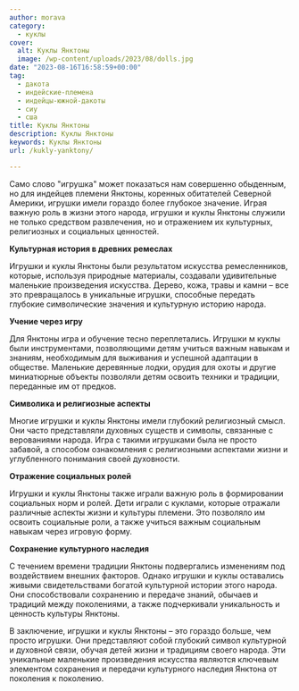 ```yaml
---
author: morava
category:
  - куклы
cover:
  alt: Куклы Янктоны
  image: /wp-content/uploads/2023/08/dolls.jpg
date: "2023-08-16T16:58:59+00:00"
tag:
  - дакота
  - индейские-племена
  - индейцы-южной-дакоты
  - сиу
  - сша
title: Куклы Янктоны
description: Куклы Янктоны
keywords: Куклы Янктоны
url: /kukly-yanktony/

---
```

Само слово "игрушка" может показаться нам совершенно обыденным, но для индейцев племени Янктоны, коренных обитателей Северной Америки, игрушки имели гораздо более глубокое значение. Играя важную роль в жизни этого народа, игрушки и куклы Янктоны служили не только средством развлечения, но и отражением их культурных, религиозных и социальных ценностей.

**Культурная история в древних ремеслах**

Игрушки и куклы Янктоны были результатом искусства ремесленников, которые, используя природные материалы, создавали удивительные маленькие произведения искусства. Дерево, кожа, травы и камни – все это превращалось в уникальные игрушки, способные передать глубокие символические значения и культурную историю народа.

**Учение через игру**

Для Янктоны игра и обучение тесно переплетались. Игрушки м куклы были инструментами, позволяющими детям учиться важным навыкам и знаниям, необходимым для выживания и успешной адаптации в обществе. Маленькие деревянные лодки, орудия для охоты и другие миниатюрные объекты позволяли детям освоить техники и традиции, переданные им от предков.

**Символика и религиозные аспекты**

Многие игрушки и куклы Янктоны имели глубокий религиозный смысл. Они часто представляли духовных существ и символы, связанные с верованиями народа. Игра с такими игрушками была не просто забавой, а способом ознакомления с религиозными аспектами жизни и углубленного понимания своей духовности.

**Отражение социальных ролей**

Игрушки и куклы Янктоны также играли важную роль в формировании социальных норм и ролей. Дети играли с куклами, которые отражали различные аспекты жизни и культуры племени. Это позволяло им освоить социальные роли, а также учиться важным социальным навыкам через игровую форму.

**Сохранение культурного наследия**

С течением времени традиции Янктоны подвергались изменениям под воздействием внешних факторов. Однако игрушки и куклы оставались живыми свидетельствами богатой культурной истории этого народа. Они способствовали сохранению и передаче знаний, обычаев и традиций между поколениями, а также подчеркивали уникальность и ценность культуры Янктоны.

В заключение, игрушки и куклы Янктоны – это гораздо больше, чем просто игрушки. Они представляют собой глубокий символ культурной и духовной связи, обучая детей жизни и традициям своего народа. Эти уникальные маленькие произведения искусства являются ключевым элементом сохранения и передачи культурного наследия Янктона от поколения к поколению.
